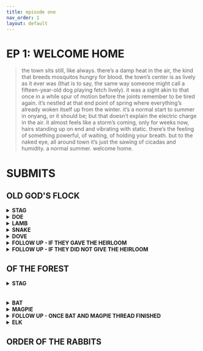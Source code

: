 ```yaml
---
title: episode one
nav_order: 1
layout: default
---
```


# EP 1: WELCOME HOME

> the town sits still, like always. there’s a damp heat in the air, the kind that breeds mosquitos hungry for blood. the town’s center is as lively as it ever was (that is to say, the same way someone might call a fifteen-year-old dog playing fetch lively). it was a sight akin to that once in a while spur of motion before the joints remember to be tired again. it’s nestled at that end point of spring where everything’s already woken itself up from the winter. it’s a normal start to summer in onyang, or it should be; but that doesn’t explain the electric charge in the air. it almost feels like a storm’s coming, only for weeks now, hairs standing up on end and vibrating with static. there’s the feeling of something powerful, of waiting, of holding your breath. but to the naked eye, all around town it’s just the sawing of cicadas and humidity. a normal summer. welcome home.

# SUBMITS

## OLD GOD'S FLOCK

<p>
<details>
<summary><strong>STAG</strong></summary>
<br/>
THE ANTLER GOD ENTERS YOUR DREAM —
<br/>
at night the cool air still seeps in through the cracks of your window. it’s calming, and it lulls you into a complacent sleep. it’s a silent oblivion until  it isn’t. there’s a creature climbing out from the black behind your eyelids. it wears a skull like a head, hollowed out eyes and antlers that grow longer the more you stare at them. it clacks its jaws like a marionette, teeth cartwheeling around in its face. the snapping grows louder and louder, until it’s deafening, until you’re sure you should be waking up, but you don’t. you just start to recognize that the clacking is rearranging into words as it remembers to speak.
<br/><br/>
“bring me your most valuable possession and i will reward you. leave it at the mouth of the forest, under the tree with eyes. help to pull me from my grave and follow in my footsteps.” 
<br/><br/>
you wake with a start, heart pounding so hard in your chest you can feel it beat against your sternum, like a bruise from the inside out. the creature’s words still ring in your ears. you won’t forget them.
<br/>
</details>

<details>
<summary><strong>DOE</strong></summary>
<br/>
THE ANTLER GOD ENTERS YOUR DREAM —
<br/>
you can hear the sawing of cicadas outside, grinding still air into fervent noise. it sings you to sleep. now you’re in a meadow that’s buzzing with that same seesaw of noise. there’s fireflies, too many, more than should exist. you wade through them. the deeper you wade, the less they look like fireflies. the pale butter-yellow glow they give off flickers into a deep red. they flash all around you, a discordant sos signal. the sawing grows louder. it surrounds you, invades your senses, until you crouch in the middle of this dream world, your hands over your ears. 
<br><br>
“bring me your most valuable possession and i will reward you. leave it at the mouth of the forest, under the tree with eyes and i will help lead your family from their misfortunes. follow me into a future.”
<br><br>
you wake, and it should be to the sound of the cicadas, but they’re gone. it’s silent all around you in a way that’s unnatural. no bugs or animals or even the howl of the wind. it’s so quiet you can hear the echo of what it said. you won’t forget it.
<br/>
</details>

<details>
<summary><strong>LAMB</strong></summary>
<br/>
THE ANTLER GOD ENTERS YOUR DREAM —
<br/>
a floorboard creaks, but there’s nobody walking around to make the noise. the creaking moves closer, and closer, until it’s standing right next to your bed. you open your eyes, and everything is wrong. your bed is in the middle of the forest and there is a looming creature standing above you. its skull leers down, and the ropes of shed velvet from its antlers sway in the breeze. this is a dream, you realize, after you try to count the number of fingers you have on one hand and end up with six instead of five. you look up at the creature, sure now that it can’t hurt you; not trapped in your head like this.
<br/><br>
“bring me your most valuable possession and i will reward you. leave it at the mouth of the forest, under the tree with eyes and you will feel fulfillment greater than anything promised to you before.”
<br/><br>
it smiles and somehow the expression pulls past the long curve of its jaw. it smiles wider and wider, until you notice that its teeth aren’t the squared off molars of a deer meant for grinding up grass. they’re long and sharp. when it laughs, it sounds like a scream. or, no. that’s you. you’re screaming. you’re waking yourself up with it in the balmy hold of night. you won’t forget it.
<br/>
</details>

<details>
<summary><strong>SNAKE</strong></summary>
<br/>
THE ANTLER GOD ENTERS YOUR DREAM —
<br/>
on your nightstand, you have the mirror your family gave you, propped up and easy to see. you’re used to your face, the tired features that the night invites. but this time, when you look into the glass, it isn’t yourself that you see. your face is an empty shell of a thing; devoid of a nose or a mouth or eyes. you’re not sure how you’re seeing anything with no eyes (where are your eyes?), but you are. and so you can watch as your face changes. the skin melts and drips to the floor and a skull emerges, horns sprouting from the top and your not-eyes start to burn as you take in its image. you wrench your impossible gaze away from the mirror and suddenly that same skull is in front of you instead of inside you.
<br/><br/>
“bring me your most valuable possession and i will reward you. leave it at the mouth of the forest, under the tree with eyes. follow me, and find the truth.”
<br/><br/>
you look back to the mirror and you’re wearing your face again. you hear yourself breathing too fast, feel your feet tangled in your sheets. you’re awake, but you still feel its presence in the dark. you won’t forget it.
<br/>
</details>

<details>
<summary><strong>DOVE</strong></summary>
<br/>
THE ANTLER GOD ENTERS YOUR DREAM —
<br/>
outside, a wind chime scatters into a discordant melody. by now you’re used to it. like white noise, it helps you fall asleep. the chiming continues, even in your dream. ahead, in the forest of your mind, you see a stag. it looks like it’s from the prehistoric times with how it towers high among the trees. you crane your head back to look up at its face- or, at what should be its face. the meat of it has been worn down and all that remains is a skull, a limpid ivory in the moonlight. its jaw cracks like a tree collapsing as it starts to speak. its voice so resonant you feel the ground shake underneath your feet.
<br/>
<br/>
“i have a task for you. follow me and we will all find our way to greatness. bring with you your most valuable possession and make your way into the mouth of the woods. find the tree with eyes and gather everything you have found at its base. bring it up the mountain, to the high peak, and leave everything below the inscribed tree. give me my offerings and i will give you power in exchange.”
<br/>
<br/>
while it speaks, its body changes. now it has hands, and it reaches out to offer you one. you take it, and it guides you into the forest and high up the mountain. you both stop in front of the strange tree it spoke of. you look up at it and watch as lightning snakes down from the sky and splits it down the middle. it blinds you, and when you open your eyes, you’re awake in your bed.
<br/>
</details>

<details>
<summary><strong>FOLLOW UP - IF THEY GAVE THE HEIRLOOM</strong></summary>
<br/>
the antler god visits you in your dreams once more, it’s wearing a smile. it means to look reassuring, surely. it just hasn’t gotten used to its face yet. it doesn’t know the long shape of its own jaw. its sharp teeth saw together as it speaks. “you have proven yourself useful. you have proven yourself better than your ancestors of old. i keep my promises, i grant you a boon.”
<br/><br/>
<em>your muse has a bout of good fortune for one in-character week. they might: find money on the floor, a bill may have been sent in error, if they were ill then they might get better, they suddenly get a promotion. however, the good luck should only surround the character themselves and not be overreaching</em>
<br/>
</details>

<details>
<summary><strong>FOLLOW UP - IF THEY DID NOT GIVE THE HEIRLOOM</strong></summary>
<br/>
the antler god visits you in your dreams once more. or, no-that’s not right. it’s easy to see right away that this is not a dream, but a nightmare. the forest grows around you like a cage, bears and foxes snarling from behind the branches, salivating so heavily it drips down their jaws as they snap their teeth. from the trees, the crows cackle. the antler god stands before you, larger than the last time you saw it. “you have disobeyed me. you have strayed from your purpose. but i will teach you that it’s easier to fall into step than to turn against me. the past isn’t something worth repeating. i will give you another chance, bring me your most valuable possession, what your family passed down to you, to the tree with eyes.” the antler god disappears, and the animals descend upon you, teeth first.
<br/><br/>
<em>you muse has a bout of bad luck for one in-character day. they might: step in puddle, trip and skin their knee, get a demotion at their job, lose money, etc. </em>
<br/>
</details>

## OF THE FOREST

<details>
<summary><strong>STAG</strong></summary>
<br/>
YOU WAKE UP SORE AND COVERED IN DIRT — <br/>
this isn’t new. you don’t always make it home again before you wake up, but this time you did. your hands and arms ache, and your joints are stiff. mud is caked underneath your nails. it’s all over, streaked in your hair and inside of your socks. it’s not the rich brown of the earth, but a clay-red that gleams in the sun. dirt is scattered across your bed. you don’t know what you did, but you know where you went. somewhere in the woods. it’s always the woods.<br/><br/>
DO YOU…<br/>
<strong>ignore it</strong>: nothing happens<br/>
<details>
<summary><strong>go back into the woods during the day:</strong></summary>
<br/>
your body starts to relax, the same way it always does when you get this deep in the woods. if only your mind would do the same. it buzzes with the warnings your grandmother used to tell you, which you refuse to heed, even if if you’re not conscious for the transgressions. you are for this one though and that makes you feel worse. you’ve been walking for at least two hours when you start noticing the change in earth. the higher up you go, the more it changes into that clay-red you buried your bed in. in your chest your heart beats inexplicably faster.
<br/><br/>
<blockquote>DO YOU…<br>
><strong>head home</strong>: nothing happens<br>
><strong>continue on</strong>:<br><br/>
you climb higher up the mountain, for long enough that you start wishing you brought a water bottle. finally, you reach your destination. you can tell it’s your destination because there’s a hole in the ground with piles of dirt all around it, looking like a meteor struck it from the inside out. there’s a tree standing guard above it, the bark tinged black from a burn, a crack running down the middle. you creep closer, and your heart picks up in time with you. at the edge of the hole, you peer down. inside is a coffin stood up vertically, the dirt packed down around the bottom shows it was buried that way. the lid is sealed shut by an uneven line of nails that look rusted. there are ribbons of cut up flowers ringing the box like a decoration. or, no, not a box. a coffin buried wrong. you feel a shiver drag down your spine like ice despite the heat. something in you tells you to leave, to run. but there’s another piece, the part that you hide away that feels strangely…at home. you move in closer, ignoring the dirt now lodged inside of your shoes. you swear you can hear the light scratching of something coming from inside the coffin.</blockquote>
</details>
<details>
<summary><strong>bottle up some of the dirt and check in with one of the ginseng farmers to ask if they notice anything special about it:</strong></summary>
<br/>
you head through town and toward the farmlands. a lot of them work with the soil, they must know more about it than you do. after getting passed around to a few people, you end up with a man who nods knowingly at the empty jam jar you swept the dirt into. “up higher in the mountains i’d say. the higher you go, the redder it gets. i wouldn’t go up there if i were you, though. lots of snakes. lots of poison ivy. that’s what my mother used to say, anyway.”<br/><br/>
<blockquote>
DO YOU…<br/>
<strong>heed the farmer’s warning and stay in town</strong>: nothing happens<br>
<strong>travel through the woods and up the mountain</strong>:<br/>
you climb higher up the mountain, for long enough that you start wishing you brought a water bottle. finally, you reach your destination. you can tell it’s your destination because there’s a hole in the ground with piles of dirt all around it, looking like a meteor struck it from the inside out. there’s a tree standing guard above it, the bark tinged black from a burn. a crack running down the middle. you creep closer, and your heart picks up in time with you. at the edge of the hole you peer down. inside is a coffin stood up vertically, the dirt packed down around the bottom shows it was buried that way. the lid is left open like a door. there is nothing inside
<br/>
</blockquote>
</details>
<br/><br/>
</details>
<br/><br/>
<details>
<summary><strong>BAT</strong></summary>
<br/>
THE ANTLER GOD WHISPERS INTO YOUR EAR— <br/>
“you have always lived in the mountains, sheltered by the forest. and to the forest, you shall return.” curious, you follow the order. it hasn’t asked you to enter to forest for so many years. you do it yourself, sometimes. it’s a comforting place. but this is different, it feels charged, meaningful.  at the mouth of the forest you see magpie. it feels like an echo of the past. like before, you link hands and out of habit, you find yourself retracing the path you took so long ago as a child. the memory stops repeating when they hit the crossroads where the split from each other so long ago. in your head, you hear it’s voice “follow a new path, higher instead of deeper.” and next to bat, magpie speaks in a voice that isn’t quite theirs, “this way, up higher.” you walk high up into the mountain and stand before a hole in the earth. standing upright in the middle is a coffin, once buried vertically. wrapped in long lengths around the coffin are vines, sprouting thick bushels of purple flowers that you’ve never seen before. the voice picks up in your ear once again, “free me from my bindings, i will protect you.”
<br/>
</details>

<details>
<summary><strong>MAGPIE</strong></summary>
<br/>
THE ANTLER GOD USES YOUR MOUTH AND SPEAKS— <br/>
“you need to pick up that knife.” you’re standing in your kitchen, and you stare at the block of knives sitting on the counter. you’re the one who controls your own hands, but the longer you stand there waiting, the more it wears out your jaw. “you need to pick up that knife.” frustrated by yourself, you turn and dig through a drawer instead to fish out a folding knife. you already seem strange enough to the people in town without walking around with a cleaver. you shove it in your pocket and resume making breakfast when you interrupt yourself again. “you need to go to the forest.” you tell yourself in a voice that isn’t quite your own. you keep telling yourself through bites of cereal until you get fed up enough that you do as you’re told. that’s when you see bat. that’s when you both go in together, in the same way as before. when you were kids. at the crosspath where you once separated, you watch bat cock their head. you almost ask before you interrupt yourself, “this way, up higher.” so you both do just that. until you find a hole. standing upright in the middle of it is a coffin, once buried vertically. wrapped in long lengths around the coffin are vines, sprouting thick bushels of purple flowers that you’ve never seen before. bat tells you that you need to free it. you hear your mouth agreeing as you draw out your knife.
<br/>
</details>

<details>
<summary><strong>FOLLOW UP - ONCE BAT AND MAGPIE THREAD FINISHED</strong></summary>
<br/>
you finish unwinding and cutting the long tendrils of vines away from the coffin. it’s not until they’re all cleared away that you notice it’s sealed shut. no amount of prying with the knife will free it. maybe you can come back a different day. maybe you should never come back again.
<br/>
</details>

<details>
<summary><strong>ELK</strong></summary>
<br/>
YOU HEAR YOUR SIBLING’S VOICE CALLING FROM THE TREES—<br/>
which doesn’t make sense, because your sibling’s been gone for a while now. but you hear it clear as day as you’re walking near the treeline, their voice calling your name; young and warbling like the birds singing behind it. it doesn’t make sense, but you follow it anyway. you crash too fast through the underbrush and chase the voice that sounds like it’s running from you, like it’s luring you. by the time it halts, echoes around you in a laugh, you’re panting and tired. the back of your throat is dry, even if the sun can’t reach you between the thick blanket of leaves overhead. at your feet is a briar patch. it’s sprawling and overgrown for as far as you can see. the thorns of it are thick, curved, waiting like fish hooks in a pond. and in the middle, sitting like bait, is the bracelet you gave to your sibling on their very last birthday, woven from colorful string, now desaturated after so many years exposed. they were here and now, so are you.<br><br>
DO YOU…<br/>
<details><summary><strong>leave the bracelet be and return home:</strong></summary>
<br/>as you turn to leave you reach out and steady yourself on the trunk of a tree. the bark’s rough against your hand, but you only stick to that thought for a moment, because those blurry pictures are swimming behind your eyes again. you see your sibling at the edge of the same briar patch, their eyes wide. it doesn’t look like they’re staring at it, rather, into it. like there’s a scene playing out only for them. after a while they blink hard and sink down to their hands and knees to crawl inside. you watch the way the thorns catch and gnaw at them as they reach in deep and pull the antler shard out. the one you keep with you now. they crawl back out again, their cheeks stained wine red from the cold. because there’s snow piled up at their feet. snow in the air. too much snow. you can’t see anything. they can’t find their way home. and then, you can’t find them in the blizzard that swallows them up. you try to call out to them, but instead of hearing them reply, there’s just the screech of a bird above you. you look up, and it’s a blanket of green. you’re here, in the now. in summer. they’re gone. you turn and leave the briars as fast as your legs let you.<br/></details>

<details><summary><strong>reach into the briars and take it:</strong></summary>
<br/>you crouch down and peer between the thorny branches to find the best angle to reach in. you slowly reach your arm in, feeling around half-blind for the bracelet. you feel the rough strands of it and clutch it in your grip. the vision that hits you after you touch is so hard that you almost feel like you’re really there. it’s the vision fault that you jerk back, that a torn catches your wrist. that when you pull back, it pulls forward tears away a strip of skin. you drip blood to the earth, but you’re not focused on that. you’re focused on the sight of your sibling in front of you, reaching into the briars the same way you did, only in the middle of winter and crawling through snowbanks. you watch as their bracelet catches on thorns on the way out. how they stand up triumphant and smile at you, gap toothed and wide.you almost reach out, try to touch them. your vision have never felt like this before. like you’ve been transplanted into them. before you have a chance, your sibling warps in front of you. bones crack and shift, and their body stretches. out of their skull sprouts two horns. “i have a taste for you now. it will be easier if you stop resisting me. if you stop resisting the forest’s call.” behind the creature’s back, your sibling, perpetually trapped at the age you lost them, laughs like a game and darts off back toward home. a place they will never step foot in again.<br/><br/>
YOU HAVE FED YOUR BLOOD TO THE SOIL THE ANTLER GOD REIGNS OVER. YOU FEEL YOUR CONNECTION DEEPEN — 
<br>the visions your muse now receives no longer seem to have a distorted film over them and are easier for you to discern.
<br/></details>
<br/><br/>
</details>

## ORDER OF THE RABBITS
